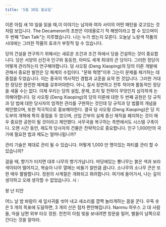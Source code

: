 ```yaml
---
title: '5월 30일 월요일'
---
```

이른 아침 새 10 일을 읽을 때,이 이야기는 남자와 여자 사이의 어떤 패턴을 갖고있는 것처럼 보입니다. The Decameron의 초판은 이데올로기 적 해방이라고 할 수 있으며이 두 번째 "Dan Talk"는 지루했습니다. 나는 누가 썼는지 모른다. 오늘날 노랑색 작품의 시대에는 그러한 작품의 효과가 부정적 일 수 있습니다.

당의 건설을 연구하기 위해서는 새로운 조건과 조건 하에서 당을 건설하는 것이 중요합니다. 당은 서양의 선진국 인구와 동등한, 아마도 세계 최대의 큰 당이다. 그러한 정당이 어떻게 관리하는지 연구해야합니다. 덩 샤오핑 (Deng Xiaoping)의 당의 이론 개발에 관해서 중요한 발전은 당 체계의 수립이다. "문화 혁명"이후 그는이 문제를 제기하는 데 중점을 두었습니다. 이는 중국의 역사적인 경험과 교훈을 요약 한 것입니다. 그러한 거대한 정당은 완전한 체제를 갖추어야한다. 아니, 질서 정연하고 전투 적이며 활동적인 정당을 세울 수는 없다. 이제 우리는 당의 설립, 문제, 조치 및 전략이 무엇인지 심각하게 논의해야합니다. 덩 샤오핑 (Deng Xiaoping)의 당의 이론에 대한 두 번째 공헌은 당 규칙과 당 법에 대한 당사자의 엄격한 관리를 구현하는 것인데 당 규칙과 당 법률의 개념을 제안했으며, 또한 적극적으로 홍보해야한다. 결국 덩 샤오핑 (Deng Xiaoping)은 당 지도부의 개혁에 특히 중점을 두 었으며, 선임 간부의 실제 종신 재직을 폐지하는 것이 매우 중요한 공헌이 될 것이라고 제안했다. 사무국을 복구하는 측면에서도 시스템 구축이다. 오랜 시간 동안, 제도적 당사자의 건물은 전략적으로 중요합니다. 인구 1,000만의 국가에 필요한 법과 제도는 얼마나됩니까?

관리 기술은 제대로 관리 될 수 있습니다. 어떻게 1,000 만 명이있는 파티를 관리 할 수 ​​있습니까?

걸을 때, 향기가 터지면 대추 나무의 향기가납니다. 마당에있는 뽕나무는 붉은 색과 보라색이되어 떨어지고, 복숭아 나무 열매는 비둘기 알만큼 큽니다. 소나무의 소나무 콘은 또한 매우 활발합니다. 정원의 사계절은 개화되고 화려합니다. 여기에 들어가서, 나는 깊이 생각하고 오래 생각할 수 없었습니다. 시 :

왕 난 티안

어느 날 밤 바람이 새 잎사귀를 씻어 내고 새소리를 깜짝 놀라게하는 꿈을 꾼다. 우뚝 솟은 5 개의 목표에 도달하면, 3 개의 산은 점차 편안해집니다. Nanmu 하우스 고 대 사람들, 마을 남편 외부 타오 정원. 천천히 아침 빛을 보내려면 창문을 밀어, 별들이 남쪽으로 간다는 것을 알아라.

